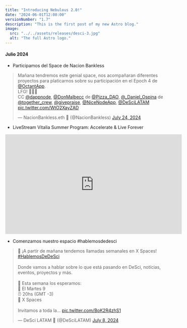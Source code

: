 ```yaml
---
title: "Introducing Nebulous 2.0!"
date: "2024-06-01T12:00:00" 
versionNumber: "1.7"
description: "This is the first post of my new Astro blog."
image:
  src: "../../assets/releases/desci-3.jpg"
  alt: "The full Astro logo."
---
```

#### Julio 2024
- Participamos del Space de Nacion Bankless 
<blockquote class="twitter-tweet"><p lang="es" dir="ltr">Mañana tendremos este genial space, nos acompañaran diferentes proyectos para platicarnos sobre su participación en el Epoch 4 de <a href="https://twitter.com/OctantApp?ref_src=twsrc%5Etfw">@OctantApp</a>.<br>LFG! 🖤💚🚀<br>CC <a href="https://twitter.com/dappnode?ref_src=twsrc%5Etfw">@dappnode</a>, <a href="https://twitter.com/DonMalbecc?ref_src=twsrc%5Etfw">@DonMalbecc</a> de <a href="https://twitter.com/Pizza_DAO?ref_src=twsrc%5Etfw">@Pizza_DAO</a>, <a href="https://twitter.com/_Daniel_Ospina?ref_src=twsrc%5Etfw">@_Daniel_Ospina</a> de <a href="https://twitter.com/together_crew?ref_src=twsrc%5Etfw">@together_crew</a>, <a href="https://twitter.com/givepraise?ref_src=twsrc%5Etfw">@givepraise</a>, <a href="https://twitter.com/NiceNodeApp?ref_src=twsrc%5Etfw">@NiceNodeApp</a>, <a href="https://twitter.com/DeSciLATAM?ref_src=twsrc%5Etfw">@DeSciLATAM</a> <a href="https://t.co/WtO2XayZAD">pic.twitter.com/WtO2XayZAD</a></p>&mdash; NacionBankless.eth 🏴 (@NacionBankless) <a href="https://twitter.com/NacionBankless/status/1816149528921149571?ref_src=twsrc%5Etfw">July 24, 2024</a></blockquote> <script async src="https://platform.twitter.com/widgets.js" charset="utf-8"></script>

- LiveStream Vitalia Summer Program: Accelerate & Live Forever
<iframe width="560" height="315" src="https://www.youtube.com/embed/rIsqkFnlfrg?si=Q_913MCPXqcDa6x1" title="YouTube video player" frameborder="0" allow="accelerometer; autoplay; clipboard-write; encrypted-media; gyroscope; picture-in-picture; web-share" referrerpolicy="strict-origin-when-cross-origin" allowfullscreen></iframe>

-	Comenzamos nuestro espacio #hablemosdedesci
<blockquote class="twitter-tweet"><p lang="es" dir="ltr">📢 ¡A partir de mañana tendemos llamadas semanales en X Spaces! <a href="https://twitter.com/hashtag/HablemosDeDeSci?src=hash&amp;ref_src=twsrc%5Etfw">#HablemosDeDeSci</a><br><br>Donde vamos a hablar sobre lo que está pasando en DeSci, notícias, eventos, proyectos y más.<br><br>🔹 Esta semana los esperamos:<br>📅 El Martes 9<br>⏰ 20hs (GMT -3)<br>📍 X Spaces<br><br>Invitamos a toda la… <a href="https://t.co/BoK2R4zhS1">pic.twitter.com/BoK2R4zhS1</a></p>&mdash; DeSci LATAM 🦋 (@DeSciLATAM) <a href="https://twitter.com/DeSciLATAM/status/1810445346532970966?ref_src=twsrc%5Etfw">July 8, 2024</a></blockquote> <script async src="https://platform.twitter.com/widgets.js" charset="utf-8"></script>
